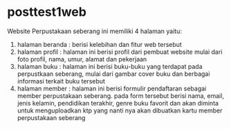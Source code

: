 # posttest1web
Website Perpustakaan seberang ini memiliki 4 halaman yaitu:
1. halaman beranda : berisi kelebihan dan fitur web tersebut
2. halaman profil : halaman ini berisi profil dari pembuat website mulai dari foto profil, nama, umur, alamat dan pekerjaan
3. halaman buku : halaman ini berisi buku-buku yang terdapat pada perpustkaan seberang, mulai dari gambar cover buku dan berbagai informasi terkait buku tersebut
4. halaman member : halaman ini berisi formulir pendaftaran sebagai member perpustakaan seberang. pada form tersebut berisi nama, email, jenis kelamin, pendidikan terakhir, genre buku favorit dan akan diminta untuk menguploadkan ktp yang nanti nya akan dibuatkan kartu member perpustakaan seberang

